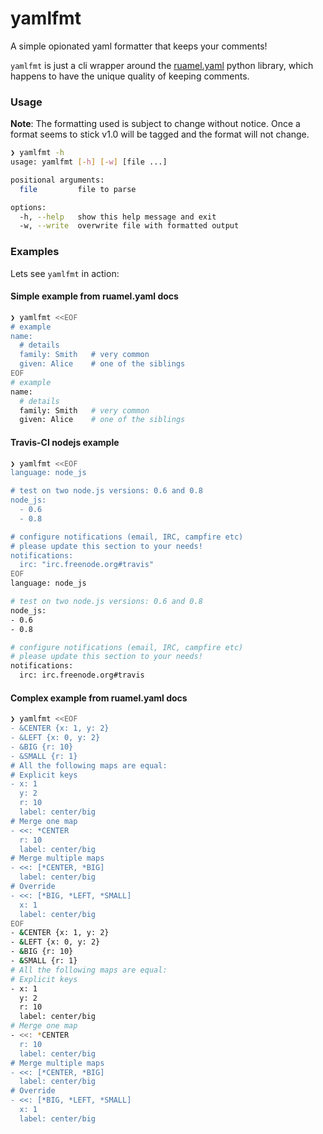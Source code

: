 # yamlfmt

A simple opionated yaml formatter that keeps your comments!

`yamlfmt` is just a cli wrapper around the [ruamel.yaml](https://bitbucket.org/ruamel/yaml) python library, which happens to have the unique quality of keeping comments.

### Usage

**Note**:
The formatting used is subject to change without notice.
Once a format seems to stick v1.0 will be tagged and the format will not change.

```sh
❯ yamlfmt -h
usage: yamlfmt [-h] [-w] [file ...]

positional arguments:
  file         file to parse

options:
  -h, --help   show this help message and exit
  -w, --write  overwrite file with formatted output
```

### Examples

Lets see `yamlfmt` in action:

#### Simple example from ruamel.yaml docs
```sh
❯ yamlfmt <<EOF
# example
name:
  # details
  family: Smith   # very common
  given: Alice    # one of the siblings
EOF
# example
name:
  # details
  family: Smith   # very common
  given: Alice    # one of the siblings
```

#### Travis-CI nodejs example
```sh
❯ yamlfmt <<EOF
language: node_js

# test on two node.js versions: 0.6 and 0.8
node_js:
  - 0.6
  - 0.8

# configure notifications (email, IRC, campfire etc)
# please update this section to your needs!
notifications:
  irc: "irc.freenode.org#travis"
EOF
language: node_js

# test on two node.js versions: 0.6 and 0.8
node_js:
- 0.6
- 0.8

# configure notifications (email, IRC, campfire etc)
# please update this section to your needs!
notifications:
  irc: irc.freenode.org#travis
```

#### Complex example from ruamel.yaml docs
```sh
❯ yamlfmt <<EOF
- &CENTER {x: 1, y: 2}
- &LEFT {x: 0, y: 2}
- &BIG {r: 10}
- &SMALL {r: 1}
# All the following maps are equal:
# Explicit keys
- x: 1
  y: 2
  r: 10
  label: center/big
# Merge one map
- <<: *CENTER
  r: 10
  label: center/big
# Merge multiple maps
- <<: [*CENTER, *BIG]
  label: center/big
# Override
- <<: [*BIG, *LEFT, *SMALL]
  x: 1
  label: center/big
EOF
- &CENTER {x: 1, y: 2}
- &LEFT {x: 0, y: 2}
- &BIG {r: 10}
- &SMALL {r: 1}
# All the following maps are equal:
# Explicit keys
- x: 1
  y: 2
  r: 10
  label: center/big
# Merge one map
- <<: *CENTER
  r: 10
  label: center/big
# Merge multiple maps
- <<: [*CENTER, *BIG]
  label: center/big
# Override
- <<: [*BIG, *LEFT, *SMALL]
  x: 1
  label: center/big
```
